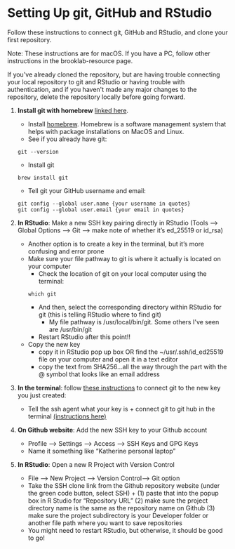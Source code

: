 # Setting Up git, GitHub and RStudio

Follow these instructions to connect git, GitHub and RStudio, and clone your first repository.

Note: These instructions are for macOS. If you have a PC, follow other instructions in the brooklab-resource page.

If you've already cloned the repository, but are having trouble connecting your local repository to git and RStudio 
or having trouble with authentication, and if you haven't made any major changes to the repository, 
delete the repository locally before going forward. 


1. **Install git with homebrew** [linked here](https://formulae.brew.sh/formula/git ).

	- Install [homebrew](https://brew.sh/). Homebrew is a software management system that helps with package installations on MacOS and Linux.
	- See if you already have git: 
	```
	git --version
	```
	- Install git
	```
	brew install git
	```
	- Tell git your GitHub username and email:
 
	```
	git config --global user.name {your username in quotes}
	git config --global user.email {your email in quotes}
	```
	

2. **In RStudio**: Make a new SSH key pairing directly in RStudio (Tools —> Global Options —> Git —> make note of whether it’s ed_25519 or id_rsa)
	- Another option is to create a key in the terminal, but it’s more confusing and error prone
	- Make sure your file pathway to git is where it actually is located on your computer
		- Check the location of git on your local computer using the terminal: 
		```
		which git
		```
		- And then, select the corresponding directory within RStudio for git (this is telling RStudio where to find git)
			- My file pathway is /usr/local/bin/git. Some others I've seen are /usr/bin/git
		- Restart RStudio after this point!!
    - Copy the new key
        - copy it in RStudio pop up box OR find the ~/usr/.ssh/id_ed25519 file on your computer and open it in a text editor
        - copy the text from SHA256…all the way through the part with the @ symbol that looks like an email address


3. **In the terminal**: follow [these instructions](https://docs.github.com/en/authentication/connecting-to-github-with-ssh/testing-your-ssh-connection) to connect git to the new key you just created: 
    - Tell the ssh agent what your key is + connect git to git hub in the terminal [(instructions here)](https://docs.github.com/en/authentication/connecting-to-github-with-ssh/generating-a-new-ssh-key-and-adding-it-to-the-ssh-agent)

 4. **On Github website**: Add the new SSH key to your Github account
    - Profile —> Settings —> Access —> SSH Keys and GPG Keys
    - Name it something like “Katherine personal laptop”
	
5. **In RStudio**: Open a new R Project with Version Control
    - File —> New Project —> Version Control—> Git option
    - Take the SSH clone link from the Github repository website (under the green code button, select SSH) + (1) paste that into the popup box in R Studio for “Repository URL” (2) make sure the project directory name is the same as the repository name on Github (3) make sure the project subdirectory is your Developer folder or another file path where you want to save repositories
    - You might need to restart RStudio, but otherwise, it should be good to go!
